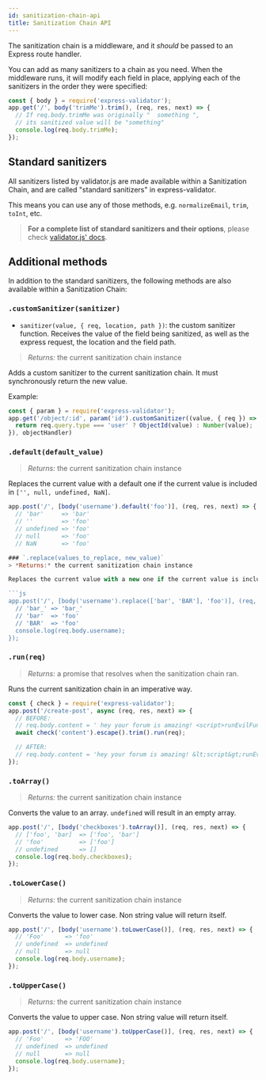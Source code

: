 ```yaml
---
id: sanitization-chain-api
title: Sanitization Chain API
---
```


The sanitization chain is a middleware, and it _should_ be passed to an Express route handler.

You can add as many sanitizers to a chain as you need.
When the middleware runs, it will modify each field in place, applying each of the sanitizers in the order they were specified:

```js
const { body } = require('express-validator');
app.get('/', body('trimMe').trim(), (req, res, next) => {
  // If req.body.trimMe was originally "  something ",
  // its sanitized value will be "something"
  console.log(req.body.trimMe);
});
```

## Standard sanitizers
All sanitizers listed by validator.js are made available within a Sanitization Chain,
and are called "standard sanitizers" in express-validator.

This means you can use any of those methods, e.g. `normalizeEmail`, `trim`, `toInt`, etc.

> **For a complete list of standard sanitizers and their options**,
> please check [validator.js' docs](https://github.com/chriso/validator.js#sanitizers).

## Additional methods
In addition to the standard sanitizers, the following methods are also available within a Sanitization Chain:

### `.customSanitizer(sanitizer)`
- `sanitizer(value, { req, location, path })`: the custom sanitizer function.
  Receives the value of the field being sanitized, as well as the express request, the location and the field path.
> *Returns:* the current sanitization chain instance

Adds a custom sanitizer to the current sanitization chain. It must synchronously return the new value.

Example:

```js
const { param } = require('express-validator');
app.get('/object/:id', param('id').customSanitizer((value, { req }) => {
  return req.query.type === 'user' ? ObjectId(value) : Number(value);
}), objectHandler)
```

### `.default(default_value)`
> *Returns:* the current sanitization chain instance

Replaces the current value with a default one if the current value is included in `['', null, undefined, NaN]`.

```js
app.post('/', [body('username').default('foo')], (req, res, next) => {
  // 'bar'     => 'bar'
  // ''        => 'foo'
  // undefined => 'foo'
  // null      => 'foo'
  // NaN       => 'foo'

### `.replace(values_to_replace, new_value)`
> *Returns:* the current sanitization chain instance

Replaces the current value with a new one if the current value is included in a given Array.

```js
app.post('/', [body('username').replace(['bar', 'BAR'], 'foo')], (req, res, next) => {
  // 'bar_' => 'bar_'
  // 'bar'  => 'foo'
  // 'BAR'  => 'foo'
  console.log(req.body.username);
});
```

### `.run(req)`
> *Returns:* a promise that resolves when the sanitization chain ran.

Runs the current sanitization chain in an imperative way.

```js
const { check } = require('express-validator');
app.post('/create-post', async (req, res, next) => {
  // BEFORE:
  // req.body.content = ' hey your forum is amazing! <script>runEvilFunction();</script>    ';
  await check('content').escape().trim().run(req);

  // AFTER:
  // req.body.content = 'hey your forum is amazing! &lt;script&gt;runEvilFunction();&lt;/script&gt;';
});
```

### `.toArray()`
> *Returns:* the current sanitization chain instance

Converts the value to an array. `undefined` will result in an empty array.

```js
app.post('/', [body('checkboxes').toArray()], (req, res, next) => {
  // ['foo', 'bar]  => ['foo', 'bar']
  // 'foo'          => ['foo']
  // undefined      => []
  console.log(req.body.checkboxes);
});
```

### `.toLowerCase()`
> *Returns:* the current sanitization chain instance

Converts the value to lower case. Non string value will return itself.

```js
app.post('/', [body('username').toLowerCase()], (req, res, next) => {
  // 'Foo'      => 'foo'
  // undefined  => undefined
  // null       => null
  console.log(req.body.username);
});
```

### `.toUpperCase()`
> *Returns:* the current sanitization chain instance

Converts the value to upper case. Non string value will return itself.

```js
app.post('/', [body('username').toUpperCase()], (req, res, next) => {
  // 'Foo'      => 'FOO'
  // undefined  => undefined
  // null       => null
  console.log(req.body.username);
});
```
